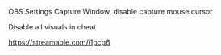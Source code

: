 
OBS Settings
Capture Window, disable capture mouse cursor

Disable all visuals in cheat

https://streamable.com/i1pcp6
